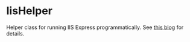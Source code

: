 # IisHelper

Helper class for running IIS Express programmatically. See <a href="http://www.thomas-weller.de/2015/01/08/iis-express-helper/">this blog</a> for details.

